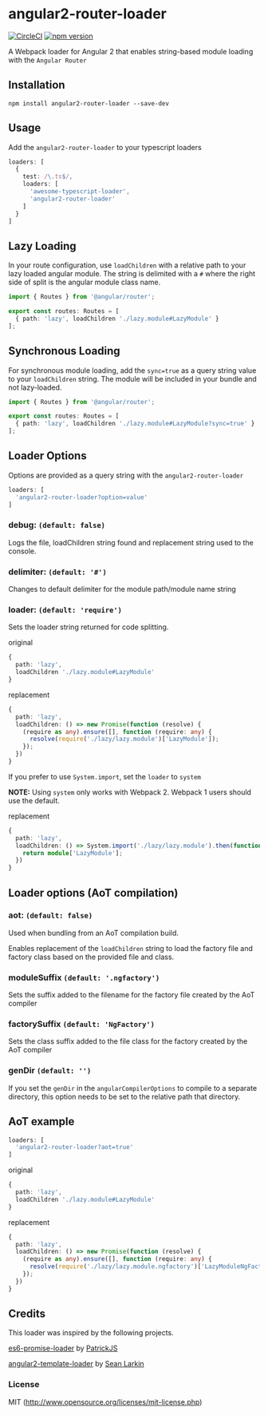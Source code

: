 # angular2-router-loader

[![CircleCI](https://circleci.com/gh/brandonroberts/angular2-router-loader.svg?style=shield&circle-token=a8a709588d22664ab74922050eda672898d2d417)](https://circleci.com/gh/brandonroberts/angular2-router-loader)
[![npm version](https://badge.fury.io/js/angular2-router-loader.svg)](https://badge.fury.io/js/angular2-router-loader)

A Webpack loader for Angular 2 that enables string-based module loading with the `Angular Router`

## Installation

  `npm install angular2-router-loader --save-dev`

## Usage

Add the `angular2-router-loader` to your typescript loaders

```ts
loaders: [
  {
    test: /\.ts$/,
    loaders: [
      'awesome-typescript-loader',
      'angular2-router-loader'
    ]
  }
]
```

## Lazy Loading

In your route configuration, use `loadChildren` with a relative path to your lazy loaded angular module. The string is delimited with a `#` where the right side of split is the angular module class name.

```ts
import { Routes } from '@angular/router';

export const routes: Routes = [
  { path: 'lazy', loadChildren './lazy.module#LazyModule' }
];
```

## Synchronous Loading

For synchronous module loading, add the `sync=true` as a query string value to your `loadChildren` string. The module will be included in your bundle and not lazy-loaded.

```ts
import { Routes } from '@angular/router';

export const routes: Routes = [
  { path: 'lazy', loadChildren './lazy.module#LazyModule?sync=true' }
];
```

## Loader Options

Options are provided as a query string with the `angular2-router-loader`

```ts
loaders: [
  'angular2-router-loader?option=value'
]

```

### debug: `(default: false)`

Logs the file, loadChildren string found and replacement string used to the console.

### delimiter: `(default: '#')`

Changes to default delimiter for the module path/module name string

### loader: `(default: 'require')`

Sets the loader string returned for code splitting.

original
```ts
{
  path: 'lazy',
  loadChildren './lazy.module#LazyModule'
}
```

replacement
```ts
{
  path: 'lazy',
  loadChildren: () => new Promise(function (resolve) {
    (require as any).ensure([], function (require: any) {
      resolve(require('./lazy/lazy.module')['LazyModule']);
    });
  })
}
```

If you prefer to use `System.import`, set the `loader` to `system`

**NOTE:** Using `system` only works with Webpack 2. Webpack 1 users should use the default.

replacement
```ts
{
  path: 'lazy',
  loadChildren: () => System.import('./lazy/lazy.module').then(function(module) {
    return module['LazyModule'];
  })
}
```

## Loader options (AoT compilation)

### aot: `(default: false)`

Used when bundling from an AoT compilation build.

Enables replacement of the `loadChildren` string to
load the factory file and factory class based on the provided file and class.

### moduleSuffix `(default: '.ngfactory')`

Sets the suffix added to the filename for the factory file created by the AoT compiler

### factorySuffix `(default: 'NgFactory')`

Sets the class suffix added to the file class for the factory created by the AoT compiler

### genDir `(default: '')`

If you set the `genDir` in the `angularCompilerOptions` to compile to a separate directory, this option needs to be set to the relative path that directory.

## AoT example

```ts
loaders: [
  'angular2-router-loader?aot=true'
]
```

original
```ts
{
  path: 'lazy',
  loadChildren './lazy.module#LazyModule'
}
```

replacement
```ts
{
  path: 'lazy',
  loadChildren: () => new Promise(function (resolve) {
    (require as any).ensure([], function (require: any) {
      resolve(require('./lazy/lazy.module.ngfactory')['LazyModuleNgFactory']);
    });
  })
}
```

## Credits

This loader was inspired by the following projects.

[es6-promise-loader](https://github.com/gdi2290/es6-promise-loader) by [PatrickJS](https://twitter.com/@gdi2290)

[angular2-template-loader](https://github.com/TheLarkInn/angular2-template-loader) by [Sean Larkin](https://twitter.com/@TheLarkInn)

### License

MIT (http://www.opensource.org/licenses/mit-license.php)
